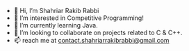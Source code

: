 - 👋 Hi, I’m Shahriar Rakib Rabbi
- 👀 I’m interested in Competitive Programming!
- 🌱 I’m currently learning Java.
- 💞️ I’m looking to collaborate on projects related to C & C++.
- 📫 reach me at contact.shahriarrakibrabbi@gmail.com

<!---
ShahriarRakibRabbi/ShahriarRakibRabbi is a ✨ special ✨ repository because its `README.md` (this file) appears on your GitHub profile.
You can click the Preview link to take a look at your changes.
--->
